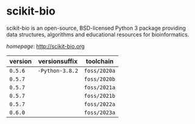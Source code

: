 # scikit-bio

scikit-bio is an open-source, BSD-licensed Python 3 package providing data structures, algorithms and educational resources for bioinformatics.

*homepage*: <http://scikit-bio.org>

version | versionsuffix | toolchain
--------|---------------|----------
``0.5.6`` | ``-Python-3.8.2`` | ``foss/2020a``
``0.5.7`` |  | ``foss/2020b``
``0.5.7`` |  | ``foss/2021a``
``0.5.7`` |  | ``foss/2021b``
``0.5.7`` |  | ``foss/2022a``
``0.6.0`` |  | ``foss/2023a``
